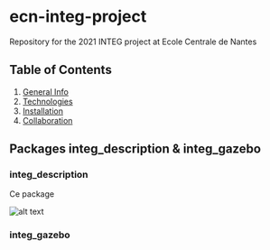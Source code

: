 # ecn-integ-project
Repository for the 2021 INTEG project at Ecole Centrale de Nantes


## Table of Contents
1. [General Info](#general-info)
2. [Technologies](#technologies)
3. [Installation](#installation)
4. [Collaboration](#collaboration)

## Packages integ_description & integ_gazebo

### integ_description

Ce package 

![alt text](https://github.com/Valentin-Molina/ecn-integ-project/blob/main/affichage_robot.png) 


### integ_gazebo
